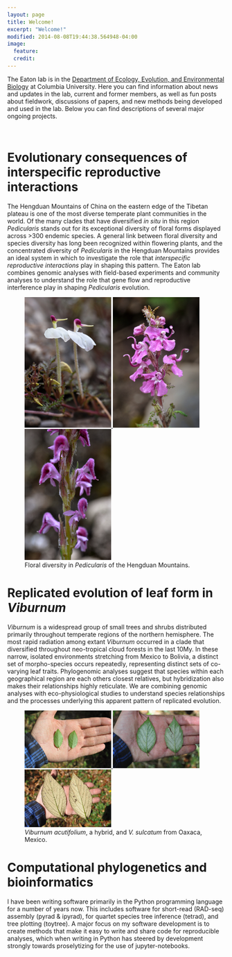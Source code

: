 ```yaml
---
layout: page
title: Welcome!
excerpt: "Welcome!"
modified: 2014-08-08T19:44:38.564948-04:00
image:
  feature:
  credit:
---
```


The Eaton lab is in the [Department of Ecology,
Evolution, and Environmental Biology](http://e3b.columbia.edu)
at Columbia University. Here you can find information about news and
updates in the lab, current and former members, as well as fun 
posts about fieldwork, discussions of papers, and new methods being 
developed and used in the lab. Below you can find descriptions of 
several major ongoing projects.

<br>
<h1 class="entry-subtitle" id="Flowers"
href="Flowers">Evolutionary consequences of interspecific reproductive interactions</h1>

The Hengduan Mountains of China on the eastern edge of the Tibetan plateau
is one of the most diverse temperate plant communities in the world.
Of the many clades that have diversified *in situ* in this region
*Pedicularis* stands out for its exceptional diversity
of floral forms displayed across >300 endemic species. A general link between
floral diversity and species diversity has long been recognized within flowering
plants, and the concentrated diversity of <em>Pedicularis</em> in the Hengduan
Mountains provides an ideal system in which to investigate the role that
<em>interspecific reproductive interactions</em> play in shaping this pattern.
The Eaton lab combines genomic analyses with field-based experiments and
community analyses to understand the role that gene flow and reproductive
interference play in shaping *Pedicularis* evolution.


<figure class="third">
	<a href="/images/pedics/P-p-batang.jpg">
		<img src="/images/pedics/P-p-batang.jpg" 
		alt="image"
		width='200px'>
	</a>
	<a href="/images/pedics/P-p-fetisowii.jpg">
		<img src="/images/pedics/P-p-fetisowii.jpg" 
		alt="image"
		width="200px">
	</a>  
	<a href="/images/pedics/P-p-lachnoglossa.jpg">
		<img src="/images/pedics/P-p-lachnoglossa.jpg"
		alt="image"
		width="200px">
	</a>    
  <figcaption>Floral diversity in <em>Pedicularis</em> of the Hengduan Mountains.</figcaption>
</figure>


<h1 class="entry-subtitle" id="Leaves"
href="Leaves">Replicated evolution of leaf form in <em>Viburnum</em></h1>

*Viburnum* is a widespread group of small trees and shrubs distributed primarily
throughout temperate regions of the northern hemisphere. The most rapid radiation
among extant *Viburnum* occurred in a clade that diversified throughout
neo-tropical cloud forests in the last 10My. In these narrow, isolated
environments stretching from Mexico to Bolivia, a distinct set of morpho-species
occurs repeatedly, representing distinct sets of co-varying leaf traits.
Phylogenomic analyses suggest that species within each geographical region are
each others closest relatives, but hybridization also makes their relationships
highly reticulate. We are combining genomic analyses with eco-physiological
studies to understand species relationships and the processes underlying this
apparent pattern of replicated evolution.

<figure class="third">
	<a href="/images/viburnies/acutifolium.jpg">
		<img src="/images/viburnies/acutifolium.jpg"
		alt="image"
		width="200px">
	</a>
	<a href="/images/viburnies/hybrid.jpg">
		<img src="/images/viburnies/hybrid.jpg"
		alt="image"
		width="200px">
	</a>
	<a href="/images/viburnies/sulcatum.jpg">
		<img src="/images/viburnies/sulcatum.jpg"
		alt="image"
		width="200px">
	</a>  
  <figcaption><em>Viburnum acutifolium</em>, a hybrid, and <em>V. sulcatum</em> from Oaxaca, Mexico.</figcaption>
</figure>


<h1 class="entry-subtitle" id="Phylo" href="Phylo">Computational phylogenetics and bioinformatics</h1>
I have been writing software primarily in the Python programming language
for a number of years now. This includes software for short-read (RAD-seq)
assembly (pyrad & ipyrad), for quartet species tree inference (tetrad), and
tree plotting (toytree). A major focus on my software development is
to create methods that make it easy to write and share code for reproducible
analyses, which when writing in Python has steered by development strongly
towards proselytizing for the use of jupyter-notebooks.  
